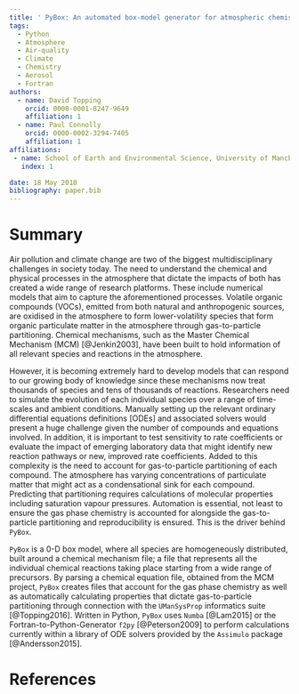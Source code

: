 ```yaml
---
title: ' PyBox: An automated box-model generator for atmospheric chemistry and aerosol simulations.'
tags:
  - Python
  - Atmosphere
  - Air-quality
  - Climate
  - Chemistry
  - Aerosol 
  - Fortran
authors:
  - name: David Topping
    orcid: 0000-0001-8247-9649
    affiliation: 1 
  - name: Paul Connolly
    orcid: 0000-0002-3294-7405
    affiliation: 1
affiliations:
 - name: School of Earth and Environmental Science, University of Manchester, M13 9PL
   index: 1

date: 18 May 2018
bibliography: paper.bib
---
```


# Summary

Air pollution and climate change are two of the biggest multidisciplinary challenges in society today.  The need to understand the chemical and physical processes in the atmosphere that dictate the impacts of both has created a wide range of research platforms.  These include numerical models that aim to capture the aforementioned processes. Volatile organic compounds (VOCs), emitted from both natural and anthropogenic sources, are oxidised in the atmosphere to form lower-volatility species that form organic particulate matter in the atmosphere through gas-to-particle partitioning. Chemical mechanisms, such as the Master Chemical Mechanism (MCM) [@Jenkin2003], have been built to hold information of all relevant species and reactions in the atmosphere.  

However, it is becoming extremely hard to develop models that can respond to our growing body of knowledge since these mechanisms now treat thousands of species and tens of thousands of reactions. Researchers need to simulate the evolution of each individual species over a range of time-scales and ambient conditions. Manually setting up the relevant ordinary differential equations definitions [ODEs] and associated solvers would present a huge challenge given the number of compounds and equations involved. In addition, it is important to test sensitivity to rate coefficients or evaluate the impact of emerging laboratory data that might identify new reaction pathways or new, improved rate coefficients. Added to this complexity is the need to account for gas-to-particle partitioning of each compound. The atmosphere has varying concentrations of particulate matter that might act as a condensational sink for each compound. Predicting that partitioning requires calculations of molecular properties including saturation vapour pressures. Automation is essential, not least to ensure the gas phase chemistry is accounted for alongside the gas-to-particle partitioning and reproducibility is ensured. This is the driver behind ``PyBox``. 

``PyBox`` is a 0-D box model, where all species are homogeneously distributed, built around a chemical mechanism file; a file that represents all the individual chemical reactions taking place starting from a wide range of precursors. By parsing a chemical equation file, obtained from the MCM project, ``PyBox`` creates files that account for the gas phase chemistry as well as automatically calculating properties that dictate gas-to-particle partitioning through connection with the ``UManSysProp`` informatics suite [@Topping2016]. Written in Python, ``PyBox`` uses ``Numba`` [@Lam2015] or the Fortran-to-Python-Generator ``f2py`` [@Peterson2009] to perform calculations currently within a library of ODE solvers provided by the ``Assimulo`` package [@Andersson2015]. 

# References
